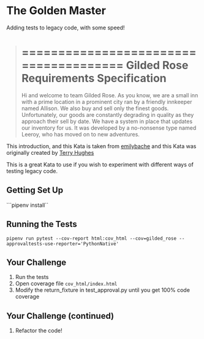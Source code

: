 # The Golden Master

Adding tests to legacy code, with some speed!

> ======================================
> Gilded Rose Requirements Specification
> ======================================
> 
> Hi and welcome to team Gilded Rose. As you know, we are a small inn with a prime location in a
> prominent city ran by a friendly innkeeper named Allison. We also buy and sell only the finest goods.
> Unfortunately, our goods are constantly degrading in quality as they approach their sell by date. We
> have a system in place that updates our inventory for us. It was developed by a no-nonsense type named
> Leeroy, who has moved on to new adventures.

This introduction, and this Kata is taken from [emilybache](https://github.com/emilybache/GildedRose-Refactoring-Kata) and this Kata was originally created by [Terry Hughes](https://github.com/NotMyself/GildedRose)

This is a great Kata to use if you wish to experiment with different ways of testing legacy code.

## Getting Set Up

```pipenv install``

## Running the Tests

``` pipenv run pytest --cov-report html:cov_html --cov=gilded_rose --approvaltests-use-reporter='PythonNative' ```

## Your Challenge

1. Run the tests
1. Open coverage file ```cov_html/index.html```
1. Modify the return_fixture in test_approval.py until you get 100% code coverage

## Your Challenge (continued)

1. Refactor the code!